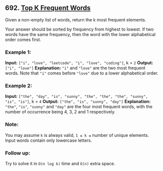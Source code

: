 ## 692. [Top K Frequent Words](https://leetcode.com/problems/top-k-frequent-words/)

Given a non-empty list of words, return the k most frequent elements.

Your answer should be sorted by frequency from highest to lowest. If two words have the same frequency, then the word with the lower alphabetical order comes first.

### Example 1:
**Input:** `["i", "love", "leetcode", "i", "love", "coding"]`, k = `2`
**Output:** `["i", "love"]`
**Explanation:** `"i"` and `"love"` are the two most frequent words. Note that `"i"` comes before `"love"` due to a lower alphabetical order.

### Example 2:
**Input:** `["the", "day", "is", "sunny", "the", "the", "the", "sunny", "is", "is"]`, k = `4`
**Output:** `["the", "is", "sunny", "day"]`
**Explanation:** `"the"`, `"is"`, `"sunny"` and `"day"` are the four most frequent words, with the number of occurrence being 4, 3, 2 and 1 respectively.

### Note:
You may assume `k` is always valid, `1 ≤ k ≤` number of unique elements.  
Input words contain only lowercase letters.

### Follow up:
Try to solve it in `O(n log k)` time and `O(n)` extra space.